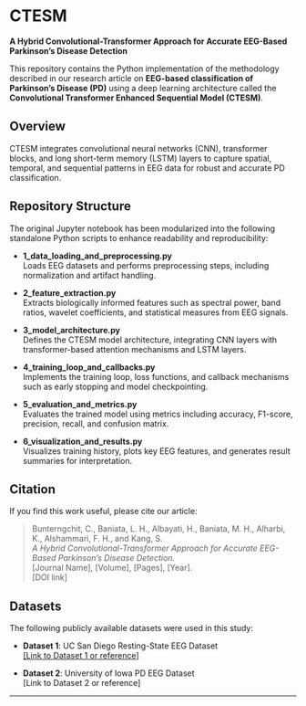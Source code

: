 # CTESM
**A Hybrid Convolutional-Transformer Approach for Accurate EEG-Based Parkinson’s Disease Detection**

This repository contains the Python implementation of the methodology described in our research article on **EEG-based classification of Parkinson’s Disease (PD)** using a deep learning architecture called the **Convolutional Transformer Enhanced Sequential Model (CTESM)**.

## Overview
CTESM integrates convolutional neural networks (CNN), transformer blocks, and long short-term memory (LSTM) layers to capture spatial, temporal, and sequential patterns in EEG data for robust and accurate PD classification.

## Repository Structure
The original Jupyter notebook has been modularized into the following standalone Python scripts to enhance readability and reproducibility:

- **1_data_loading_and_preprocessing.py**  
  Loads EEG datasets and performs preprocessing steps, including normalization and artifact handling.

- **2_feature_extraction.py**  
  Extracts biologically informed features such as spectral power, band ratios, wavelet coefficients, and statistical measures from EEG signals.

- **3_model_architecture.py**  
  Defines the CTESM model architecture, integrating CNN layers with transformer-based attention mechanisms and LSTM layers.

- **4_training_loop_and_callbacks.py**  
  Implements the training loop, loss functions, and callback mechanisms such as early stopping and model checkpointing.

- **5_evaluation_and_metrics.py**  
  Evaluates the trained model using metrics including accuracy, F1-score, precision, recall, and confusion matrix.

- **6_visualization_and_results.py**  
  Visualizes training history, plots key EEG features, and generates result summaries for interpretation.

## Citation
If you find this work useful, please cite our article:

> Bunterngchit, C., Baniata, L. H., Albayati, H., Baniata, M. H., Alharbi, K., Alshammari, F. H., and Kang, S.  
> *A Hybrid Convolutional-Transformer Approach for Accurate EEG-Based Parkinson’s Disease Detection.*  
> [Journal Name], [Volume], [Pages], [Year].  
> [DOI link]

## Datasets
The following publicly available datasets were used in this study:

- **Dataset 1**: UC San Diego Resting-State EEG Dataset  
  [[Link to Dataset 1 or reference]](https://openneuro.org/datasets/ds002778/versions/1.0.5)

- **Dataset 2**: University of Iowa PD EEG Dataset  
  [Link to Dataset 2 or reference]

---

